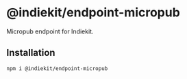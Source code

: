 # @indiekit/endpoint-micropub

Micropub endpoint for Indiekit.

## Installation

`npm i @indiekit/endpoint-micropub`
